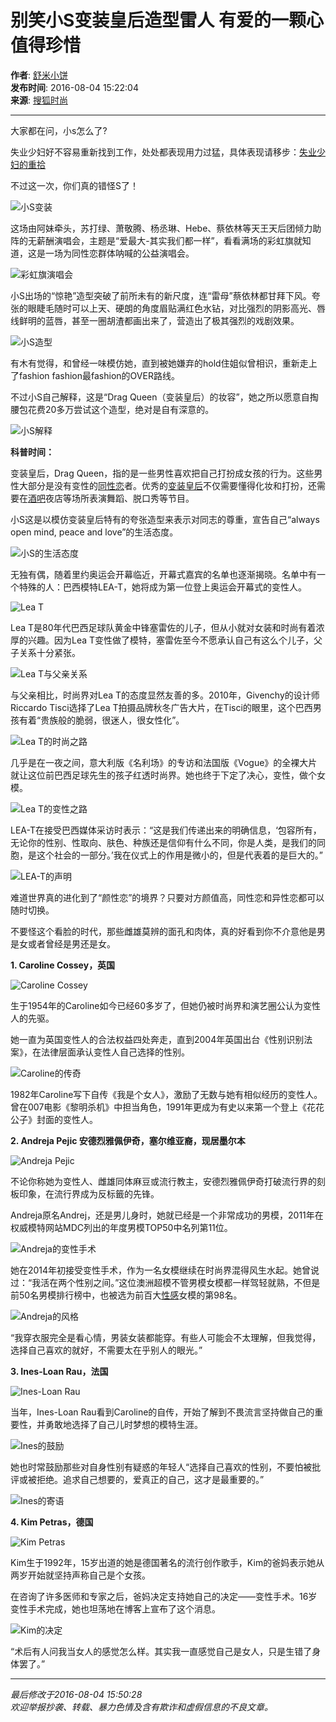 # 别笑小S变装皇后造型雷人 有爱的一颗心值得珍惜

**作者**: [舒米小饼](http://mp.sohu.com/profile?xpt=Qjg0QkJFNTE0QjVCQTA0MDI2NjJGNDM2MkU5RUFBMkVAcXEuc29odS5jb20=)  
**发布时间**: 2016-08-04 15:22:04  
**来源**: [搜狐时尚](https://fashion.sohu.com/20160804/n462602987.shtml)

---

大家都在问，小s怎么了?

失业少妇好不容易重新找到工作，处处都表现用力过猛，具体表现请移步：[失业少妇的重拾](https://fashion.sohu.com/20160721/n460216728.shtml)

不过这一次，你们真的错怪S了！

![小S变装](https://img.mp.itc.cn/upload/20160803/b7a8c69ff287472b8c371c84fdddec98_th.jpg)

这场由阿妹牵头，苏打绿、萧敬腾、杨丞琳、Hebe、蔡依林等天王天后团倾力助阵的无薪酬演唱会，主题是“爱最大-其实我们都一样”，看看满场的彩虹旗就知道，这是一场为同性恋群体呐喊的公益演唱会。

![彩虹旗演唱会](https://img.mp.itc.cn/upload/20160803/53fdaea9fd3f41b8bf3d2c994cef2c8f_th.jpg)

小S出场的“惊艳”造型突破了前所未有的新尺度，连“雷母”蔡依林都甘拜下风。夸张的眼睫毛随时可以上天、硬朗的角度眉贴满红色水钻，对比强烈的阴影高光、唇线鲜明的蓝唇，甚至一圈胡渣都画出来了，营造出了极其强烈的戏剧效果。

![小S造型](https://img.mp.itc.cn/upload/20160803/cb6d957879ad4b779237d6327d5096fa_th.jpg)

有木有觉得，和曾经一味模仿她，直到被她嫌弃的hold住姐似曾相识，重新走上了fashion fashion最fashion的OVER路线。

不过小S自己解释，这是“Drag Queen（变装皇后）的妆容”，她之所以愿意自掏腰包花费20多万尝试这个造型，绝对是自有深意的。

![小S解释](https://img.mp.itc.cn/upload/20160803/99a6e472ed0743d6976087296d4890d2_th.jpg)

**科普时间：**

变装皇后，Drag Queen，指的是一些男性喜欢把自己打扮成女孩的行为。这些男性大部分是没有变性的[同性恋](https://baike.baidu.com/view/1454.htm)者。优秀的[变装皇后](https://baike.baidu.com/item/%E5%8F%98%E8%A3%85%E7%9A%87%E5%90%8E)不仅需要懂得化妆和打扮，还需要在[酒吧](https://baike.baidu.com/view/38759.htm)夜店等场所表演舞蹈、脱口秀等节目。

小S这是以模仿变装皇后特有的夸张造型来表示对同志的尊重，宣告自己“always open mind, peace and love”的生活态度。

![小S的生活态度](https://img.mp.itc.cn/upload/20160803/883f1127da8d453a82b6e11f55595c2d_th.jpg)

无独有偶，随着里约奥运会开幕临近，开幕式嘉宾的名单也逐渐揭晓。名单中有一个特殊的人：巴西模特LEA-T，她将成为第一位登上奥运会开幕式的变性人。

![Lea T](https://img.mp.itc.cn/upload/20160804/c35da043d21a47dc86aa3b65ec6289c3_th.jpg)

Lea T是80年代巴西足球队黄金中锋塞雷佐的儿子，但从小就对女装和时尚有着浓厚的兴趣。因为Lea T变性做了模特，塞雷佐至今不愿承认自己有这么个儿子，父子关系十分紧张。

![Lea T与父亲关系](https://img.mp.itc.cn/upload/20160804/aefc4e4ce92744fa86d26d7f7e44bf54_th.jpg)

与父亲相比，时尚界对Lea T的态度显然友善的多。2010年，Givenchy的设计师Riccardo Tisci选择了Lea T拍摄品牌秋冬广告大片，在Tisci的眼里，这个巴西男孩有着“贵族般的脆弱，很迷人，很女性化”。

![Lea T的时尚之路](https://img.mp.itc.cn/upload/20160804/809788f2e1df458bb994bd6c730d534a_th.jpg)

几乎是在一夜之间，意大利版《名利场》的专访和法国版《Vogue》的全裸大片就让这位前巴西足球先生的孩子红透时尚界。她也终于下定了决心，变性，做个女模。

![Lea T的变性之路](https://img.mp.itc.cn/upload/20160804/27e254139f8b4273b86ee28bd4156516_th.jpg)

LEA-T在接受巴西媒体采访时表示：“这是我们传递出来的明确信息，‘包容所有，无论你的性别、性取向、肤色、种族还是信仰有什么不同，你是人类，是我们的同胞，是这个社会的一部分。’我在仪式上的作用是微小的，但是代表着的是巨大的。”

![LEA-T的声明](https://img.mp.itc.cn/upload/20160804/2dc9bb6f15b2484e9bd2bd2bc86369ae.jpg)

难道世界真的进化到了“颜性恋”的境界？只要对方颜值高，同性恋和异性恋都可以随时切换。

不要怪这个看脸的时代，那些雌雄莫辨的面孔和肉体，真的好看到你不介意他是男是女或者曾经是男还是女。

**1. Caroline Cossey，英国**

![Caroline Cossey](https://img.mp.itc.cn/upload/20160804/8a643e26b1404e44ad73a98f17fff614_th.jpg)

生于1954年的Caroline如今已经60多岁了，但她仍被时尚界和演艺圈公认为变性人的先驱。

她一直为英国变性人的合法权益四处奔走，直到2004年英国出台《性别识别法案》，在法律层面承认变性人自己选择的性别。

![Caroline的传奇](https://img.mp.itc.cn/upload/20160804/f1e75058a65940f9bbc2b436bb93d420_th.jpg)

1982年Caroline写下自传《我是个女人》，激励了无数与她有相似经历的变性人。曾在007电影《黎明杀机》中担当角色，1991年更成为有史以来第一个登上《花花公子》封面的变性人。

**2. Andreja Pejic 安德烈雅佩伊奇，塞尔维亚裔，现居墨尔本**

![Andreja Pejic](https://img.mp.itc.cn/upload/20160804/d42ffd7837294a90956806f57510e674_th.jpg)

不论你称她为变性人、雌雄同体麻豆或流行教主，安德烈雅佩伊奇打破流行界的刻板印象，在流行界成为反标籤的先锋。

Andreja原名Andrej，还是男儿身时，她就已经是一个非常成功的男模，2011年在权威模特网站MDC列出的年度男模TOP50中名列第11位。

![Andreja的变性手术](https://img.mp.itc.cn/upload/20160804/2eee8ea45e83407a8f2b48287a1d171a_th.jpeg)

她在2014年初接受变性手术，作为一名女模继续在时尚界混得风生水起。她曾说过：“我活在两个性别之间。”这位澳洲超模不管男模女模都一样驾轻就熟，不但是前50名男模排行榜中，也被选为前百大[性感](https://orig.www.yidianzixun.com/home?page=channel&keyword=%E6%80%A7%E6%84%9F)女模的第98名。

![Andreja的风格](https://img.mp.itc.cn/upload/20160804/02fa024971e34169a79ed9f33e06c2b1_th.jpg)

“我穿衣服完全是看心情，男装女装都能穿。有些人可能会不太理解，但我觉得，选择自己喜欢的就好，不需要太在乎别人的眼光。”

**3. Ines-Loan Rau，法国**

![Ines-Loan Rau](https://img.mp.itc.cn/upload/20160804/56d49ba70a1b4a3d99d2ec318d5d5456_th.jpg)

当年，Ines-Loan Rau看到Caroline的自传，开始了解到不畏流言坚持做自己的重要性，并勇敢地选择了自己儿时梦想的模特生涯。

![Ines的鼓励](https://img.mp.itc.cn/upload/20160804/7fe6ffa9892448d0b8b794ea5bba82a9.jpg)

她也时常鼓励那些对自身性别有疑惑的年轻人“选择自己喜欢的性别，不要怕被批评或被拒绝。追求自己想要的，爱真正的自己，这才是最重要的。”

![Ines的寄语](https://img.mp.itc.cn/upload/20160804/2284a292a8134b3b88e7b24a9991c78a_th.jpg)

**4. Kim Petras，德国**

![Kim Petras](https://img.mp.itc.cn/upload/20160804/6b155a6d3651487fbe684eb7f1d64b7d_th.jpg)

Kim生于1992年，15岁出道的她是德国著名的流行创作歌手，Kim的爸妈表示她从两岁开始就坚持声称自己是个女孩。

在咨询了许多医师和专家之后，爸妈决定支持她自己的决定——变性手术。16岁变性手术完成，她也坦荡地在博客上宣布了这个消息。

![Kim的决定](https://img.mp.itc.cn/upload/20160804/d09536cbcf604f6896a120cf25af58e0_th.jpg)

“术后有人问我当女人的感觉怎么样。其实我一直感觉自己是女人，只是生错了身体罢了。”

--- 

_最后修改于2016-08-04 15:50:28_  
_欢迎举报抄袭、转载、暴力色情及含有欺诈和虚假信息的不良文章。_
<!-- tcd_original_link https://fashion.sohu.com/20160804/n462602987.shtml -->
